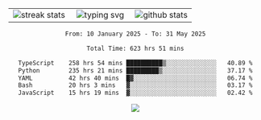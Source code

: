 <div align="center">
  <table style="border: none;" border="0" cellspacing="0" cellpadding="0">
    <tr>
      <td align="center" width="33%">
        <img src="https://github-readme-streak-stats.herokuapp.com/?user=kurtismassey&theme=tokyonight&hide_border=true" alt="streak stats" />
      </td>
      <td align="center" width="33%">
        <img src="https://readme-typing-svg.herokuapp.com/?font=Fira+Code&weight=600&size=15&duration=4000&pause=1000&color=00FF00&center=true&vCenter=true&random=false&width=150&lines=Hey%2C+I%27m+Kurtis!" alt="typing svg" />
      </td>
      <td align="center" width="33%">
        <img src="https://github-readme-stats.vercel.app/api?username=kurtismassey&show_icons=true&theme=tokyonight&hide_title=true" alt="github stats" />
      </td>
    </tr>
  </table>
</div>
<div align="center">

<!--START_SECTION:waka-->

```txt
From: 10 January 2025 - To: 31 May 2025

Total Time: 623 hrs 51 mins

TypeScript    258 hrs 54 mins ██████████▒░░░░░░░░░░░░░░   40.89 %
Python        235 hrs 21 mins █████████▒░░░░░░░░░░░░░░░   37.17 %
YAML          42 hrs 40 mins  █▓░░░░░░░░░░░░░░░░░░░░░░░   06.74 %
Bash          20 hrs 3 mins   ▓░░░░░░░░░░░░░░░░░░░░░░░░   03.17 %
JavaScript    15 hrs 19 mins  ▓░░░░░░░░░░░░░░░░░░░░░░░░   02.42 %
```

<!--END_SECTION:waka-->

  <img src="https://github-readme-activity-graph.vercel.app/graph?username=kurtismassey&theme=tokyo-night&hide_border=true&custom_title=Contribution%20Graph" />

</div>